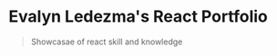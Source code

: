 # Evalyn Ledezma's React Portfolio

> Showcasae of react skill and knowledge

<!-- *Fork from [es6-webpack2-starter](https://github.com/micooz/es6-webpack2-starter)* -->